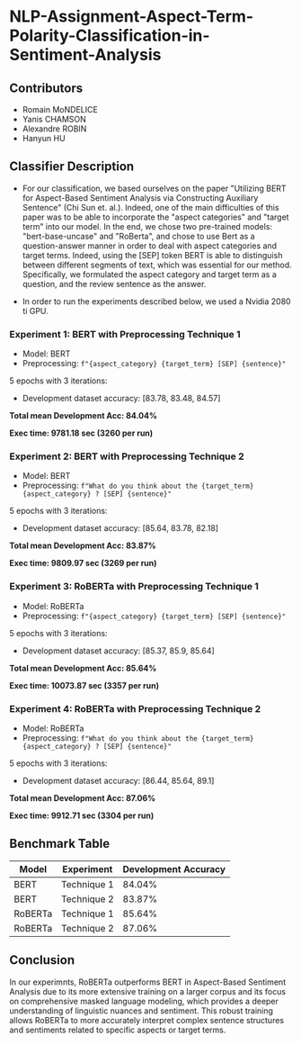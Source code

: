 # NLP-Assignment-Aspect-Term-Polarity-Classification-in-Sentiment-Analysis

## Contributors

- Romain MoNDELICE
- Yanis CHAMSON
- Alexandre ROBIN
- Hanyun HU

## Classifier Description

- For our classification, we based ourselves on the paper "Utilizing BERT for Aspect-Based Sentiment Analysis via Constructing Auxiliary Sentence" (Chi Sun et. al.). Indeed, one of the main difficulties of this paper was to be able to incorporate the "aspect categories" and "target term" into our model.
  In the end, we chose two pre-trained models: "bert-base-uncase" and "RoBerta", and chose to use Bert as a question-answer manner in order to deal with aspect categories and target terms.
  Indeed, using the [SEP] token BERT is able to distinguish between different segments of text, which was essential for our method. Specifically, we formulated the aspect category and target term as a question, and the review sentence as the answer.

- In order to run the experiments described below, we used a Nvidia 2080 ti GPU.

### Experiment 1: BERT with Preprocessing Technique 1

- Model: BERT
- Preprocessing: `f"{aspect_category} {target_term} [SEP] {sentence}"`

5 epochs with 3 iterations:

- Development dataset accuracy: [83.78, 83.48, 84.57]

**Total mean Development Acc: 84.04%**

**Exec time: 9781.18 sec (3260 per run)**

### Experiment 2: BERT with Preprocessing Technique 2

- Model: BERT
- Preprocessing: `f"What do you think about the {target_term} {aspect_category} ? [SEP] {sentence}"`

5 epochs with 3 iterations:

- Development dataset accuracy: [85.64, 83.78, 82.18]

**Total mean Development Acc: 83.87%**

**Exec time: 9809.97 sec (3269 per run)**

### Experiment 3: RoBERTa with Preprocessing Technique 1

- Model: RoBERTa
- Preprocessing: `f"{aspect_category} {target_term} [SEP] {sentence}"`

5 epochs with 3 iterations:

- Development dataset accuracy: [85.37, 85.9, 85.64]

**Total mean Development Acc: 85.64%**

**Exec time: 10073.87 sec (3357 per run)**

### Experiment 4: RoBERTa with Preprocessing Technique 2

- Model: RoBERTa
- Preprocessing: `f"What do you think about the {target_term}{aspect_category} ? [SEP] {sentence}"`

5 epochs with 3 iterations:

- Development dataset accuracy: [86.44, 85.64, 89.1]

**Total mean Development Acc: 87.06%**

**Exec time: 9912.71 sec (3304 per run)**

## Benchmark Table

| Model   | Experiment  | Development Accuracy |
| ------- | ----------- | -------------------- |
| BERT    | Technique 1 | 84.04%               |
| BERT    | Technique 2 | 83.87%               |
| RoBERTa | Technique 1 | 85.64%               |
| RoBERTa | Technique 2 | 87.06%               |

## Conclusion

In our experimnts, RoBERTa outperforms BERT in Aspect-Based Sentiment Analysis due to its more extensive training on a larger corpus and its focus on comprehensive masked language modeling, which provides a deeper understanding of linguistic nuances and sentiment. This robust training allows RoBERTa to more accurately interpret complex sentence structures and sentiments related to specific aspects or target terms.
